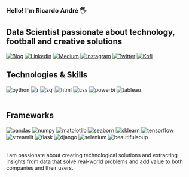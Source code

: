 ### Hello! I'm Ricardo André 🖐️

## Data Scientist passionate about technology, football and creative solutions


[![Blog](https://img.shields.io/website?label=ricardoandreom.com&style=for-the-badge&url=https://ricardoandreom.github.io/ricardoandreom_portfolio/)](https://ricardoandreom.github.io/ricardoandreom_portfolio/)
[![Linkedin](https://img.shields.io/badge/LinkedIn-0077B5?style=for-the-badge&logo=linkedin&logoColor=white)](https://www.linkedin.com/in/ricardoandreom/)
[![Medium](https://img.shields.io/badge/Medium-12100E?style=for-the-badge&logo=medium&logoColor=white)](https://medium.com/@ricardoandreom)
[![Instagram](https://img.shields.io/badge/Instagram-E4405F?style=for-the-badge&logo=instagram&logoColor=white)](https://www.instagram.com/halfspace_analytics/)
[![Twitter](https://img.shields.io/badge/Twitter-00ACEE?style=for-the-badge&logo=twitter&logoColor=white)](https://twitter.com/HspaceAnalytics)
[![Kofi](https://img.shields.io/badge/Kofi-red?style=for-the-badge&logo=kofi&logoColor=white)](https://Ko-fi.com/ricardoandreom)


## Technologies & Skills

<div style="display: inline_block">
  <img align="center" alt="python" src="https://img.shields.io/badge/Python-14354C?style=for-the-badge&logo=python&logoColor=white" />
  <img align="center" alt="r" src="https://img.shields.io/badge/R-276DC3?style=for-the-badge&logo=r&logoColor=white" />
  <img align="center" alt="sql" src="https://img.shields.io/badge/SQL-005C84?style=for-the-badge&logo=sql&logoColor=white" /> 
  <img align="center" alt="html" src="https://img.shields.io/badge/HTML-239120?style=for-the-badge&logo=html5&logoColor=white" />
  <img align="center" alt="css" src="https://img.shields.io/badge/CSS-239120?&style=for-the-badge&logo=css3&logoColor=white" />
  <img align="center" alt="powerbi" src="https://img.shields.io/badge/POWERBI-yellow?style=for-the-badge&logo=powerbi&logoColor=white" />
  <img align="center" alt="tableau" src="https://img.shields.io/badge/Tableau-E97627?style=for-the-badge&logo=Tableau&logoColor=white" />
</div><br/>

## Frameworks

<div style="display: inline_block">
  <img align="center" alt="pandas" src="https://img.shields.io/badge/pandas-14354C?style=for-the-badge&logo=pandas&logoColor=white" />
  <img align="center" alt="numpy" src="https://img.shields.io/badge/numpy-276DC3?style=for-the-badge&logo=numpy&logoColor=white" />
  <img align="center" alt="matplotlib" src="https://img.shields.io/badge/Matplotlib-217346?style=for-the-badge&logo=matplotlib&logoColor=white" />
  <img align="center" alt="seaborn" src="https://img.shields.io/badge/Seaborn-217346?style=for-the-badge&logo=seaborn&logoColor=white" />
  <img align="center" alt="sklearn" src="https://img.shields.io/badge/Scikit-learn-FF6F00?style=for-the-badge&logo=sklearn&logoColor=white" />
  <img align="center" alt="tensorflow" src="https://img.shields.io/badge/TensorFlow-FF6F00?style=for-the-badge&logo=tensorflow&logoColor=white" />
  <img align="center" alt="streamlit" src="https://img.shields.io/badge/Streamlit-D83B01?style=for-the-badge&logo=Streamlit&logoColor=white" />
  <img align="center" alt="flask" src="https://img.shields.io/badge/Flask-14354C?style=for-the-badge&logo=Flask&logoColor=white" />
  <img align="center" alt="django" src="https://img.shields.io/badge/Django-FF6F00?style=for-the-badge&logo=Django&logoColor=white" />
  <img align="center" alt="selenium" src="https://img.shields.io/badge/Selenium-FF6F00?style=for-the-badge&logo=Selenium&logoColor=white" />
  <img align="center" alt="beautifulsoup" src="https://img.shields.io/badge/Beautifulsoup-FF6F00?style=for-the-badge&logo=BeautifulSoup&logoColor=white" />

  
</div><br/>

I am passionate about creating technological solutions and extracting insights from data that solve real-world problems and add value to both companies and their users.

